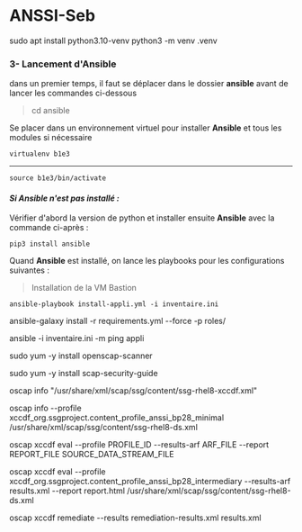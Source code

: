 # ANSSI-Seb

sudo apt install python3.10-venv
python3 -m venv .venv

### 3- Lancement d'Ansible 
dans un premier temps, il faut se déplacer dans le dossier **ansible** avant de lancer les commandes ci-dessous
>cd ansible

Se placer dans un environnement virtuel pour installer **Ansible** et tous les modules si nécessaire

    virtualenv b1e3
_________
    source b1e3/bin/activate

  #### *Si Ansible n'est pas installé :*

  Vérifier d'abord la version de python et
  installer ensuite **Ansible** avec la commande ci-après :

    pip3 install ansible
    
Quand **Ansible** est installé, on lance les playbooks pour les configurations suivantes :

>Installation de la VM Bastion

    ansible-playbook install-appli.yml -i inventaire.ini

ansible-galaxy install -r requirements.yml --force -p roles/

ansible -i inventaire.ini -m ping appli




sudo yum -y install openscap-scanner

sudo yum -y install scap-security-guide

oscap info "/usr/share/xml/scap/ssg/content/ssg-rhel8-xccdf.xml"

oscap info --profile xccdf_org.ssgproject.content_profile_anssi_bp28_minimal /usr/share/xml/scap/ssg/content/ssg-rhel8-ds.xml

oscap xccdf eval --profile PROFILE_ID --results-arf ARF_FILE --report REPORT_FILE SOURCE_DATA_STREAM_FILE

oscap xccdf eval --profile xccdf_org.ssgproject.content_profile_anssi_bp28_intermediary --results-arf results.xml --report report.html /usr/share/xml/scap/ssg/content/ssg-rhel8-ds.xml

oscap xccdf remediate --results remediation-results.xml results.xml